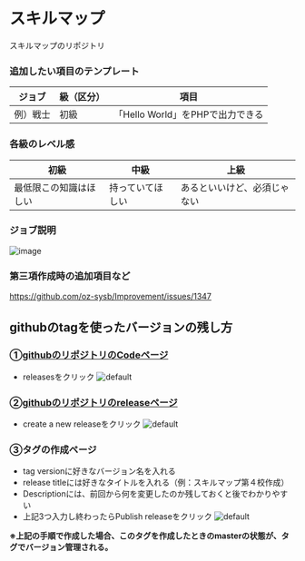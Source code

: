# スキルマップ
スキルマップのリポジトリ

### 追加したい項目のテンプレート

ジョブ | 級（区分）|項目
------------ | ------------- | -------------
 例）戦士 | 初級 | 「Hello World」をPHPで出力できる

### 各級のレベル感
初級 | 中級|上級
------------ | ------------- | -------------
最低限この知識はほしい | 持っていてほしい | あるといいけど、必須じゃない

### ジョブ説明

![image](https://cloud.githubusercontent.com/assets/7553928/10837805/fd3191a6-7f00-11e5-8b39-44e3ddfd508d.png)

### 第三項作成時の追加項目など
https://github.com/oz-sysb/Improvement/issues/1347


## githubのtagを使ったバージョンの残し方

### ①[githubのリポジトリのCodeページ](https://github.com/oz-sysb/skill_map)
- releasesをクリック
![default](https://cloud.githubusercontent.com/assets/8164196/15458918/90581f10-20da-11e6-83f5-ab0c1c2ff054.PNG)


### ②[githubのリポジトリのreleaseページ](https://github.com/oz-sysb/skill_map/releases)
- create a new releaseをクリック
![default](https://cloud.githubusercontent.com/assets/8164196/15458920/9318f800-20da-11e6-8365-fbc0b4ccaf3f.PNG)


### ③タグの作成ページ
- tag versionに好きなバージョン名を入れる
- release titleには好きなタイトルを入れる（例：スキルマップ第４校作成）
- Descriptionには、前回から何を変更したのか残しておくと後でわかりやすい
- 上記3つ入力し終わったらPublish releaseをクリック
![default](https://cloud.githubusercontent.com/assets/8164196/15458922/959a029a-20da-11e6-8e58-ac97c74ba2ba.PNG)


**※上記の手順で作成した場合、このタグを作成したときのmasterの状態が、タグでバージョン管理される。**

